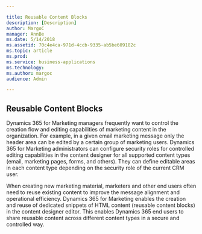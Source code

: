 ```yaml
---

title: Reusable Content Blocks
description: [Description]
author: MargoC
manager: AnnBe
ms.date: 5/14/2018
ms.assetid: 70c4e4ca-971d-4ccb-9335-ab5be609182c
ms.topic: article
ms.prod: 
ms.service: business-applications
ms.technology: 
ms.author: margoc
audience: Admin

---
```

Reusable Content Blocks
-----------------------



Dynamics 365 for Marketing managers frequently want to control the creation flow
and editing capabilities of marketing content in the organization. For example,
in a given email marketing message only the header area can be edited by a
certain group of marketing users. Dynamics 365 for Marketing administrators can
configure security roles for controlled editing capabilities in the content
designer for all supported content types (email, marketing pages, forms, and
others). They can define editable areas in each content type depending on the
security role of the current CRM user.

When creating new marketing material, marketers and other end users often need
to reuse existing content to improve the message alignment and operational
efficiency. Dynamics 365 for Marketing enables the creation and reuse of
dedicated snippets of HTML content (reusable content blocks) in the content
designer editor. This enables Dynamics 365 end users to share reusable content
across different content types in a secure and controlled way.
